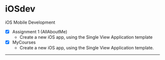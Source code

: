 # iOSdev
iOS Mobile Development
- [x] Assignment 1 (AllAboutMe)
  - Create a new iOS app, using the Single View Application template
- [x] MyCourses
  - Create a new iOS app, using the Single View Application template.
---
